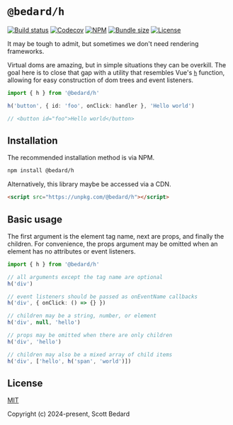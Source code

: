 # `@bedard/h`

[![Build status](https://img.shields.io/github/actions/workflow/status/scottbedard/h/test.yml?branch=main)](https://github.com/scottbedard/h/actions)
[![Codecov](https://img.shields.io/codecov/c/github/scottbedard/h?token=Dj9EytYQgk&style=flat-square)](https://codecov.io/gh/scottbedard/h)
[![NPM](https://img.shields.io/npm/v/%40bedard%2Fh?style=flat-square)](https://www.npmjs.com/package/@bedard/h)
[![Bundle size](https://img.shields.io/bundlephobia/minzip/@bedard/h?label=gzipped&style=flat-square)](https://bundlephobia.com/result?p=@bedard/h)
[![License](https://img.shields.io/github/license/scottbedard/h?color=blue&style=flat-square)](https://github.com/scottbedard/h/blob/main/LICENSE)

It may be tough to admit, but sometimes we don't need rendering frameworks.

Virtual doms are amazing, but in simple situations they can be overkill. The goal here is to close that gap with a utility that resembles Vue's [`h`](https://vuejs.org/api/render-function.html#h) function, allowing for easy construction of dom trees and event listeners.

```ts
import { h } from '@bedard/h'

h('button', { id: 'foo', onClick: handler }, 'Hello world')

// <button id="foo">Hello world</button>
```

## Installation

The recommended installation method is via NPM.

```bash
npm install @bedard/h
```

Alternatively, this library maybe be accessed via a CDN.

```html
<script src="https://unpkg.com/@bedard/h"></script>
```

## Basic usage

The first argument is the element tag name, next are props, and finally the children. For convenience, the props argument may be omitted when an element has no attributes or event listeners.

```ts
import { h } from '@bedard/h'

// all arguments except the tag name are optional
h('div')

// event listeners should be passed as onEventName callbacks
h('div', { onClick: () => {} })

// children may be a string, number, or element
h('div', null, 'hello')

// props may be omitted when there are only children
h('div', 'hello')

// children may also be a mixed array of child items
h('div', ['hello', h('span', 'world')])
```

## License

[MIT](https://github.com/scottbedard/h/tree/main?tab=MIT-1-ov-file#readme)

Copyright (c) 2024-present, Scott Bedard
